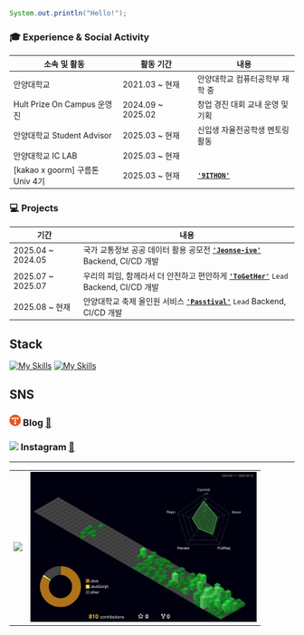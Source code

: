 
``` java
System.out.println("Hello!");
```

### 🎓 Experience & Social Activity

| 소속 및 활동                            | 활동 기간              | 내용 |
|----------------------------------------|------------------------|------|
| 안양대학교                 | 2021.03 ~ 현재         | 안양대학교 컴퓨터공학부 재학 중 |
| Hult Prize On Campus 운영진           | 2024.09 ~ 2025.02     | 창업 경진 대회 교내 운영 및 기획 |
| 안양대학교 Student Advisor             | 2025.03 ~ 현재         | 신입생 자율전공학생 멘토링 활동  |
| 안양대학교 IC LAB                      | 2025.03 ~ 현재         | 
| [kakao x goorm] 구름톤 Univ 4기       | 2025.03 ~ 현재         | **[`'9ITHON'`](https://github.com/9ITHON)**   |

### 💻 Projects

| 기간 | 내용 |
|------|------|
| 2025.04 ~ 2024.05 | 국가 교통정보 공공 데이터 활용 공모전 **[`'Jeonse-ive'`](https://github.com/Jeonse-ive)** Backend, CI/CD 개발 |
| 2025.07 ~ 2025.07 | 우리의 피임, 함께라서 더 안전하고 편안하게 **[`'ToGetHer'`](https://github.com/goodjunseon/7-ToGetHer-BE)** `Lead` Backend, CI/CD 개발 |
| 2025.08 ~ 현재 | 안양대학교 축제 올인원 서비스 **[`'Passtival'`](https://github.com/Passtival/Passtival-server)** `Lead` Backend, CI/CD 개발 |


## Stack
[![My Skills](https://skillicons.dev/icons?i=java,spring,mysql,postgres,redis)](https://skillicons.dev)
[![My Skills](https://skillicons.dev/icons?i=aws,nginx,docker,githubactions,git)](https://skillicons.dev)

## SNS
### <img src="./assets/tstory.svg" width="20"/> Blog [🔗](https://mydcaf.tistory.com/)  
### <img src="https://cdn-icons-png.flaticon.com/512/174/174855.png" width="20"/> Instagram [🔗](https://www.instagram.com/good_junseon/)

---
<table>
  <tr>
    <td>
      <a href="https://www.gitanimals.org/en_US?utm_medium=image&utm_source=goodjunseon&utm_content=farm">
        <img src="https://render.gitanimals.org/farms/goodjunseon" width="500" />
      </a>
    </td>
    <td>
      <img src="profile-3d-contrib/profile-night-green.svg" width="400" />
    </td>
  </tr>
</table>

<!--
[![Solved.ac Profile](http://mazassumnida.wtf/api/generate_badge?boj=pzs20019)](https://solved.ac/pzs20019)
-->

